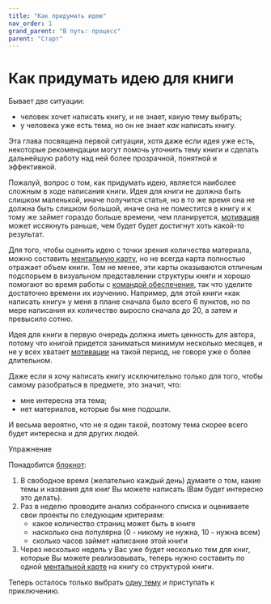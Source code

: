 ```yaml
---
title: "Как придумать идею"
nav_order: 1
grand_parent: "В путь: процесс"
parent: "Старт"
---
```


# Как придумать идею для книги

Бывает две ситуации:
- человек хочет написать книгу, и не знает, какую тему выбрать;
- у человека уже есть тема, но он не знает *как* написать книгу.

Эта глава посвящена первой ситуации, хотя даже если идея уже есть,
некоторые рекомендации могут помочь уточнить тему книги и сделать
дальнейшую работу над ней более прозрачной, понятной и эффективной.

Пожалуй, вопрос о том, как придумать идею, является наиболее сложным в ходе написания
книги.  Идея для книги не должна быть слишком маленькой, иначе
получится статья, но в то же время она не должна быть слишком большой,
иначе она не поместится в книгу и к тому же займет гораздо больше
времени, чем планируется, [мотивация](FIXME:motivation.md) может иссякнуть
раньше, чем будет будет достигнут хоть какой-то результат.

Для того, чтобы оценить идею с точки зрения количества материала,
можно составить [ментальную карту](FIXME:mindmaps.md), но не всегда карта
полностью отражает объем книги.  Тем не менее, эти карты оказываются
отличным подспорьем в визуальном представлении структуры книги и
хорошо помогают во время работы с [командой обеспечения](FIXME), так что
уделите достаточно времени их изучению.  Например, для этой книги «как
написать книгу» у меня в плане сначала было всего 6 пунктов, но по
мере написания их количество выросло сначала до 20, а затем и
превысило сотню.

Идея для книги в первую очередь должна иметь ценность для автора,
потому что книгой придется заниматься минимум несколько месяцев, и не
у всех хватает [мотивации](FIXME:motivation.md) на такой период, не говоря уже о более
длительном.

Даже если я хочу написать книгу исключительно только для того, чтобы
самому разобраться в предмете, это значит, что:
- мне интересна эта тема;
- нет материалов, которые бы мне подошли.

И весьма вероятно, что не я один такой, поэтому тема скорее всего
будет интересна и для других людей.

Упражнение

Понадобится [блокнот](FIXME:notebook.md):
1. В свободное время (желательно каждый день) думаете о том, какие
   темы и названия для книг Вы можете написать (Вам будет интересно
   это делать).
2. Раз в неделю проводите анализ собранного списка и оцениваете свои
   проекты по следующим критериям:
   - какое количество страниц может быть в книге
   - насколько она популярна (0 - никому не нужна, 10 - нужна всем)
   - сколько часов займет написание этой книги
3. Через несколько недель у Вас уже будет несколько тем для книг,
   которые Вы можете реализовывать, теперь нужно составить по одной
   [ментальной карте](FIXME:mindmaps.md) на книгу со структурой книги.

Теперь осталось только выбрать [одну тему](FIXME:one-aim-at-once.md) и приступать к приключению.

